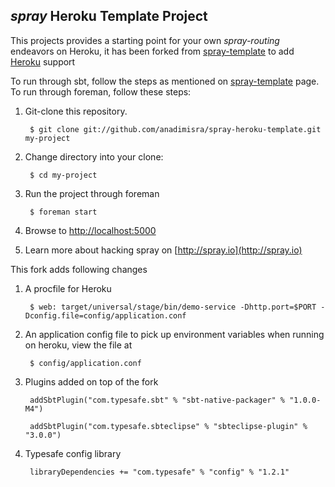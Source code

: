 ## _spray_ Heroku Template Project

This projects provides a starting point for your own _spray-routing_ endeavors on Heroku, it has been forked from [spray-template](https://github.com/spray/spray-template) to add [Heroku](https://www.heroku.com) support
 
To run through sbt, follow the steps as mentioned on [spray-template](https://github.com/spray/spray-template) page. To run through foreman, follow these steps:

1. Git-clone this repository.

        $ git clone git://github.com/anadimisra/spray-heroku-template.git my-project

2. Change directory into your clone:

        $ cd my-project

3. Run the project through foreman
		
		$ foreman start
		
4. Browse to [http://localhost:5000](http://localhost:5000)

5. Learn more about hacking spray on [http://spray.io](http://spray.io)


This fork adds following changes

1. A procfile for Heroku

		$ web: target/universal/stage/bin/demo-service -Dhttp.port=$PORT -Dconfig.file=config/application.conf
		
2. An application config file to pick up environment variables when running on heroku, view the file at

		$ config/application.conf
		
3. Plugins added on top of the fork

		addSbtPlugin("com.typesafe.sbt" % "sbt-native-packager" % "1.0.0-M4")

        addSbtPlugin("com.typesafe.sbteclipse" % "sbteclipse-plugin" % "3.0.0")
      
4. Typesafe config library

		libraryDependencies += "com.typesafe" % "config" % "1.2.1"